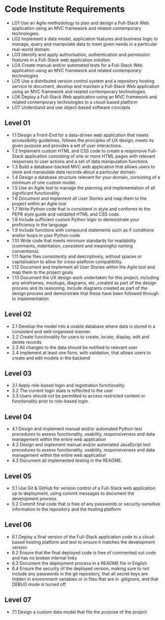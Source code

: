 # Code Institute Requirements

- LO1	Use an Agile methodology to plan and design a Full-Stack Web application using an MVC framework and related contemporary technologies.
- LO2	Implement a data model, application features and business logic to manage, query and manipulate data to meet given needs in a particular real-world domain.
- LO3	Identify and apply authorisation, authentication and permission features in a Full-Stack web application solution.
- LO4	Create manual and/or automated tests for a Full-Stack Web application using an MVC framework and related contemporary technologies
- LO5	Use a distributed version control system and a repository hosting service to document, develop and maintain a Full-Stack Web application using an MVC framework and related contemporary technologies.
- LO6	Deploy a Full-Stack Web application using an MVC framework and related contemporary technologies to a cloud-based platform
- LO7	Understand and use object-based software concepts

## Level 01
- 1.1	Design a Front-End for a data-driven web application that meets accessibility guidelines, follows the principles of UX design, meets its given purpose and provides a set of user interactions.
- 1.2	Implement custom HTML and CSS code to create a responsive Full-Stack application consisting of one or more HTML pages with relevant responses to user actions and a set of data manipulation functions
- 1.3	Build a database-backed MVC web application that allows users to store and manipulate data records about a particular domain.
- 1.4	Design a database structure relevant for your domain, consisting of a minimum of one custom model.
- 1.5	Use an Agile tool to manage the planning and implementation of all significant functionality
- 1.6	Document and implement all User Stories and map them to the project within an Agile tool
- 1.7	Write Python code that is consistent in style and conforms to the PEP8 style guide and validated HTML and CSS code.
- 1.8	Include sufficient custom Python logic to demonstrate your proficiency in the language
- 1.9	Include functions with compound statements such as if conditions and/or loops in your Python code
- 1.10	Write code that meets minimum standards for readability (comments, indentation, consistent and meaningful naming conventions).
- 1.11	Name files consistently and descriptively, without spaces or capitalisation to allow for cross-platform compatibility.
- 1.12	Document and implement all User Stories within the Agile tool and map them to the project goals
- 1.13	Document the UX design work undertaken for this project, including any wireframes, mockups, diagrams, etc.,created as part of the design process and its reasoning. Include diagrams created as part of the design process and demonstrate that these have been followed through to implementation

## Level 02
- 2.1	Develop the model into a usable database where data is stored in a consistent and well-organised manner.
- 2.2	Create functionality for users to create, locate, display, edit and delete records
- 2.3	All changes to the data should be notified to relevant user
- 2.4	Implement at least one form, with validation, that allows users to create and edit models in the backend

## Level 03
- 3.1	Apply role-based login and registration functionality
- 3.2	The current login state is reflected to the user
- 3.3	Users should not be permitted to access restricted content or functionality prior to role-based login.

## Level 04
- 4.1	Design and implement manual and/or automated Python test procedures to assess functionality,
usability, responsiveness and data management within the entire web application
- 4.2	Design and implement manual and/or automated JavaScript test procedures to assess functionality,
usability, responsiveness and data management within the entire web application
- 4.3	Document all implemented testing in the README.

## Level 05
- 5.1	Use Git & GitHub for version control of a Full-Stack web application up to deployment, using commit messages to document the development process.
- 5.2	Commit final code that is free of any passwords or security-sensitive information to the repository and the hosting platform

## Level 06
- 6.1	Deploy a final version of the Full-Stack application code to a cloud-based hosting platform and test to ensure it matches the development version
- 6.2	Ensure that the final deployed code is free of commented out code and has no broken internal links
- 6.3	Document the deployment process in a README file in English
- 6.4	Ensure the security of the deployed version, making sure to not include any passwords in the git repository, that all secret keys are hidden in environment variables or in files that are in .gitignore, and that DEBUG mode is turned off

## Level 07
- 7.1	Design a custom data model that fits the purpose of the project